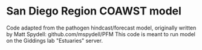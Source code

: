 # San Diego Region COAWST model 

Code adapted from the pathogen hindcast/forecast model, originally written by Matt Spydell: github.com/mspydell/PFM
This code is meant to run model on the Giddings lab "Estuaries" server. 



